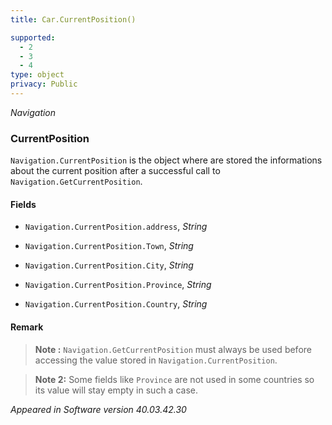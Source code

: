 ```yaml
---
title: Car.CurrentPosition()

supported:
  - 2
  - 3
  - 4
type: object
privacy: Public
---
```


*Navigation*

### CurrentPosition

`Navigation.CurrentPosition` is the object where are stored the informations about the current position after a successful call to `Navigation.GetCurrentPosition`.

#### Fields

- `Navigation.CurrentPosition.address`, *String*

- `Navigation.CurrentPosition.Town`, *String*

- `Navigation.CurrentPosition.City`, *String*

- `Navigation.CurrentPosition.Province`, *String* 

- `Navigation.CurrentPosition.Country`, *String*

#### Remark

>**Note :** `Navigation.GetCurrentPosition` must always be used before accessing the value stored in `Navigation.CurrentPosition`.

>**Note 2:** Some fields like `Province` are not used in some countries so its value will stay empty in such a case.

*Appeared in Software version 40.03.42.30*